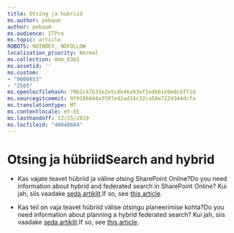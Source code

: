 ```yaml
---
title: Otsing ja hübriid
ms.author: pebaum
author: pebaum
ms.audience: ITPro
ms.topic: article
ROBOTS: NOINDEX, NOFOLLOW
localization_priority: Normal
ms.collection: Adm_O365
ms.assetid: ''
ms.custom:
- "9000653"
- "2505"
ms.openlocfilehash: 79b1c47b33e2e5c8b46a93ef2edbb1e9e0c8ff1d
ms.sourcegitcommit: 0f0186044a3597e42ad14c32ca58e7224344dcfa
ms.translationtype: MT
ms.contentlocale: et-EE
ms.lasthandoff: 12/15/2019
ms.locfileid: "40048684"
---
```

# <a name="search-and-hybrid"></a><span data-ttu-id="d7496-102">Otsing ja hübriid</span><span class="sxs-lookup"><span data-stu-id="d7496-102">Search and hybrid</span></span>

- <span data-ttu-id="d7496-103">Kas vajate teavet hübriid ja väline otsing SharePoint Online?</span><span class="sxs-lookup"><span data-stu-id="d7496-103">Do you need information about hybrid and federated search in SharePoint Online?</span></span> <span data-ttu-id="d7496-104">Kui jah, siis vaadake [seda artiklit](https://docs.microsoft.com/sharepoint/hybrid/hybrid-search-in-sharepoint).</span><span class="sxs-lookup"><span data-stu-id="d7496-104">If so, see [this article](https://docs.microsoft.com/sharepoint/hybrid/hybrid-search-in-sharepoint).</span></span>

- <span data-ttu-id="d7496-105">Kas teil on vaja teavet hübriid välise otsingu planeerimise kohta?</span><span class="sxs-lookup"><span data-stu-id="d7496-105">Do you need information about planning a hybrid federated search?</span></span>  <span data-ttu-id="d7496-106">Kui jah, siis vaadake [seda artiklit](https://docs.microsoft.com/sharepoint/hybrid/plan-hybrid-federated-search).</span><span class="sxs-lookup"><span data-stu-id="d7496-106">If so, see [this article](https://docs.microsoft.com/sharepoint/hybrid/plan-hybrid-federated-search).</span></span>




